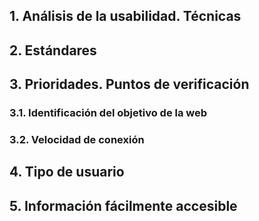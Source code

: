 ## 1. Análisis de la usabilidad. Técnicas


## 2. Estándares


## 3. Prioridades. Puntos de verificación


### 3.1. Identificación del objetivo de la web

### 3.2. Velocidad de conexión

## 4. Tipo de usuario


## 5. Información fácilmente accesible